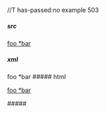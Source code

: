 //T has-passed:no
example 503
##### src
[foo *bar][ref]

[ref]: /uri
##### xml
<?xml version="1.0" encoding="UTF-8"?>
<!DOCTYPE document SYSTEM "CommonMark.dtd">
<document xmlns="http://commonmark.org/xml/1.0">
  <paragraph>
    <link destination="/uri" title="">
      <text>foo *bar</text>
    </link>
  </paragraph>
</document>
##### html
<p><a href="/uri">foo *bar</a></p>
#####
